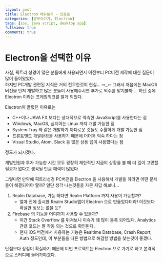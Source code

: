 ```yaml
---
layout: post
title: Electron 배워보기 - 인트로
categories: [공부이야기, Electron]
tags: [ios, java script, desktop app]
fullview: true
comments: true
---
```

# Electron을 선택한 이유
사실, 픽트리 성경이 많은 분들에게 사용되면서 이전부터 PC버전 제작에 대한 질문이 많이 들어왔었다.<br>
하지만 PC개발 관련된 지식은 거의 전무한것이 현실... ㅠ_ㅠ 그래서 처음에는 MacOS 버전을 먼저 개발하고 많은 분들이 사용해주시면 추가로 외주를 맡겨볼까.... 하던 중에 Electron 이라는 프레임워크를 알게 되었다.<br>

Electron이 끌렸던 이유로는

* C++이나 JAVA FX 보다는 상대적으로 익숙한 JavaScript를 사용한다는 점
* Windows, MacOS, 심지어는 Linux 까지 개발 가능한 점
* System Tray 와 같은 개발하기 까다로운 것들도 수월하게 개발 가능한 점
* 프론트앤드 개발환경을 사용하기 때문에 더더욱 익숙 하다는 점
* Visual Studio, Atom, Slack 등 많은 상용 앱이 사용했다는 점

정도가 되시겠다.

개발인원과 투자 가능한 시간 모두 굉장히 제한적인 지금의 상황을 볼 때 더 깊이 고민할 필요가 없다고 생각될 만큼 매력이 많았다.

그렇다면 만약에 픽트리성경 PC버전을 Electron 을 사용해서 개발을 하려면 어떤 문제들이 해결되어야 할까? 일단 생각 나는것들을 자문 자답 해보니...

1. Realm Database, 가능 하다면 Realm Platform 까지 사용이 가능할까?
    * 얼마 전에 출시한 Realm Studio앱이 Electron 으로 만들었다더라! 이것보다 확실한 정보는 없을 듯?  
2. Firebase 의 기능을 어디까지 사용할 수 있을까?
    * 이건 Stack Overflow 를 뒤져보니 이슈가 꽤 많이 등록 되어있다. Analytics 관련 코드는 잘 작동 되는 것으로 확인된다.
    * 현재 iOS 버전에서 사용하는 기능은 Realtime Database, Crash Report, Auth 정도인데, 이 부분들을 다른 방법으로 해결할 방법을 찾는것이 좋겠다.

단점보다 장점이 확실하기 때문에 이번 프로젝트는 Electron 으로 가기로 하고 본격적으로 스터디에 들어가야겠다.